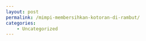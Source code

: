 ```yaml
---
layout: post
permalink: /mimpi-membersihkan-kotoran-di-rambut/
categories:
    - Uncategorized
---
```


